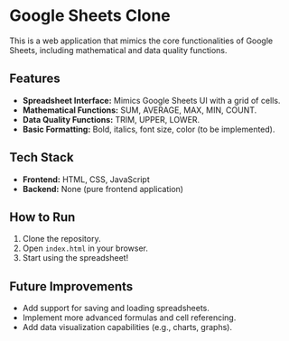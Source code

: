 # Google Sheets Clone

This is a web application that mimics the core functionalities of Google Sheets, including mathematical and data quality functions.

## Features
- **Spreadsheet Interface:** Mimics Google Sheets UI with a grid of cells.
- **Mathematical Functions:** SUM, AVERAGE, MAX, MIN, COUNT.
- **Data Quality Functions:** TRIM, UPPER, LOWER.
- **Basic Formatting:** Bold, italics, font size, color (to be implemented).

## Tech Stack
- **Frontend:** HTML, CSS, JavaScript
- **Backend:** None (pure frontend application)

## How to Run
1. Clone the repository.
2. Open `index.html` in your browser.
3. Start using the spreadsheet!

## Future Improvements
- Add support for saving and loading spreadsheets.
- Implement more advanced formulas and cell referencing.
- Add data visualization capabilities (e.g., charts, graphs).
